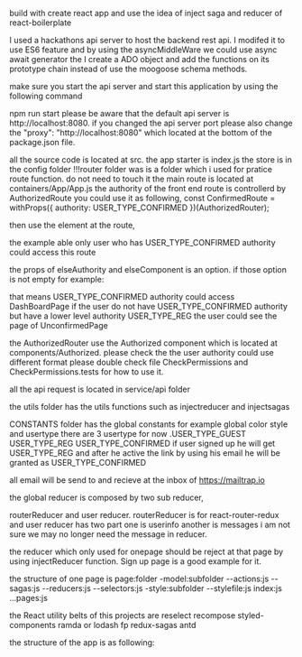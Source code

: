build with create react app and use the idea of inject saga and reducer of react-boilerplate

I used a hackathons api server to host the backend rest api. I modifed it to use ES6 feature  and by using the asyncMiddleWare we could  use async await generator
the I create a ADO object and add the functions on its prototype chain instead of use the moogoose schema methods.

make sure you start the api server and start this application by using the following command

 npm run start please be aware that the default api server is http://localhost:8080. if you changed the api server port please also change the
 "proxy": "http://localhost:8080" which located at the bottom of  the package.json  file.

all the source code is located at src.
 the app starter is index.js
 the store is in the config folder
 !!!router folder was is a folder which i used for pratice route function. do not need to touch it
 the main route is located at containers/App/App.js
 the authority of the front end route is controllerd by AuthorizedRoute you could use it as following,
 const ConfirmedRoute = withProps({ authority: USER_TYPE_CONFIRMED })(AuthorizedRouter);

 then use the element at the route,
 <ConfirmedRoute
                path="/dashboard"
                component={DashBoardPage}
              />

 the example able only user who has USER_TYPE_CONFIRMED authority could access this route

 the props of elseAuthority and elseComponent is an option. if those option is not empty for example:

 <ConfirmedRoute
               path="/dashboard"
               component={DashBoardPage}
               elseAuthority={USER_TYPE_REG}
               elseComponent={UnconfirmedPage}
             />
that means USER_TYPE_CONFIRMED authority could access DashBoardPage if the user do not have USER_TYPE_CONFIRMED authority but have a lower level authority USER_TYPE_REG
the user could see the page of UnconfirmedPage

the AuthorizedRouter use the Authorized component which is located at components/Authorized. please check the the user authority could use different format please double check file
CheckPermissions and CheckPermissions.tests for how to use it.

all the api request is located in service/api folder

the utils folder has the utils functions such as injectreducer and injectsagas

CONSTANTS folder  has the global constants for example global color style and usertype
 there are 3 usertype for now .USER_TYPE_GUEST USER_TYPE_REG  USER_TYPE_CONFIRMED
 if user signed up he will get USER_TYPE_REG and after he active the link by using  his email he will be granted as USER_TYPE_CONFIRMED

 all email will be send to and recieve at the inbox of   https://mailtrap.io


 the global reducer is composed by two sub reducer,

 routerReducer and user reducer.
 routerReducer is for react-router-redux and user reducer has two part one is userinfo another is messages i am not sure we may no longer need the message in reducer.

 the reducer which only used for onepage should be reject at that page by using injectReducer function. Sign up page is a good example for it.

 the structure  of one page is
page:folder
    -model:subfolder
          --actions:js
          --sagas:js
          --reducers:js
          --selectors:js
    -style:subfolder
          --stylefile:js
    index:js
    ...pages:js

the React utility belts of this projects are
reselect
recompose
styled-components
ramda or lodash fp
redux-sagas
antd












the structure of the app is as following:




